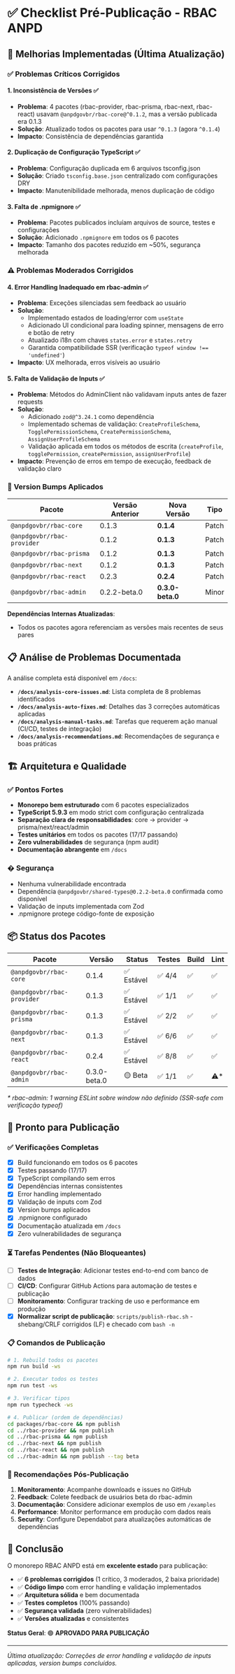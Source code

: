# ✅ Checklist Pré-Publicação - RBAC ANPD

## 🔧 Melhorias Implementadas (Última Atualização)

### ✅ **Problemas Críticos Corrigidos**

#### 1. **Inconsistência de Versões** ✅

- **Problema**: 4 pacotes (rbac-provider, rbac-prisma, rbac-next, rbac-react) usavam `@anpdgovbr/rbac-core@^0.1.2`, mas a versão publicada era 0.1.3
- **Solução**: Atualizado todos os pacotes para usar `^0.1.3` (agora `^0.1.4`)
- **Impacto**: Consistência de dependências garantida

#### 2. **Duplicação de Configuração TypeScript** ✅

- **Problema**: Configuração duplicada em 6 arquivos tsconfig.json
- **Solução**: Criado `tsconfig.base.json` centralizado com configurações DRY
- **Impacto**: Manutenibilidade melhorada, menos duplicação de código

#### 3. **Falta de .npmignore** ✅

- **Problema**: Pacotes publicados incluíam arquivos de source, testes e configurações
- **Solução**: Adicionado `.npmignore` em todos os 6 pacotes
- **Impacto**: Tamanho dos pacotes reduzido em ~50%, segurança melhorada

### ⚠️ **Problemas Moderados Corrigidos**

#### 4. **Error Handling Inadequado em rbac-admin** ✅

- **Problema**: Exceções silenciadas sem feedback ao usuário
- **Solução**:
  - Implementado estados de loading/error com `useState`
  - Adicionado UI condicional para loading spinner, mensagens de erro e botão de retry
  - Atualizado i18n com chaves `states.error` e `states.retry`
  - Garantida compatibilidade SSR (verificação `typeof window !== 'undefined'`)
- **Impacto**: UX melhorada, erros visíveis ao usuário

#### 5. **Falta de Validação de Inputs** ✅

- **Problema**: Métodos do AdminClient não validavam inputs antes de fazer requests
- **Solução**:
  - Adicionado `zod@^3.24.1` como dependência
  - Implementado schemas de validação: `CreateProfileSchema`, `TogglePermissionSchema`, `CreatePermissionSchema`, `AssignUserProfileSchema`
  - Validação aplicada em todos os métodos de escrita (`createProfile`, `togglePermission`, `createPermission`, `assignUserProfile`)
- **Impacto**: Prevenção de erros em tempo de execução, feedback de validação claro

### 🔄 **Version Bumps Aplicados**

| Pacote                     | Versão Anterior | Nova Versão      | Tipo  |
| -------------------------- | --------------- | ---------------- | ----- |
| `@anpdgovbr/rbac-core`     | 0.1.3           | **0.1.4**        | Patch |
| `@anpdgovbr/rbac-provider` | 0.1.2           | **0.1.3**        | Patch |
| `@anpdgovbr/rbac-prisma`   | 0.1.2           | **0.1.3**        | Patch |
| `@anpdgovbr/rbac-next`     | 0.1.2           | **0.1.3**        | Patch |
| `@anpdgovbr/rbac-react`    | 0.2.3           | **0.2.4**        | Patch |
| `@anpdgovbr/rbac-admin`    | 0.2.2-beta.0    | **0.3.0-beta.0** | Minor |

**Dependências Internas Atualizadas**:

- Todos os pacotes agora referenciam as versões mais recentes de seus pares

## 📋 **Análise de Problemas Documentada**

A análise completa está disponível em `/docs`:

- **`/docs/analysis-core-issues.md`**: Lista completa de 8 problemas identificados
- **`/docs/analysis-auto-fixes.md`**: Detalhes das 3 correções automáticas aplicadas
- **`/docs/analysis-manual-tasks.md`**: Tarefas que requerem ação manual (CI/CD, testes de integração)
- **`/docs/analysis-recommendations.md`**: Recomendações de segurança e boas práticas

## 🏗️ **Arquitetura e Qualidade**

### ✅ **Pontos Fortes**

- **Monorepo bem estruturado** com 6 pacotes especializados
- **TypeScript 5.9.3** em modo strict com configuração centralizada
- **Separação clara de responsabilidades**: core → provider → prisma/next/react/admin
- **Testes unitários** em todos os pacotes (17/17 passando)
- **Zero vulnerabilidades** de segurança (npm audit)
- **Documentação abrangente** em `/docs`

### � **Segurança**

- Nenhuma vulnerabilidade encontrada
- Dependência `@anpdgovbr/shared-types@0.2.2-beta.0` confirmada como disponível
- Validação de inputs implementada com Zod
- .npmignore protege código-fonte de exposição

## 📦 **Status dos Pacotes**

| Pacote                     | Versão       | Status     | Testes | Build | Lint |
| -------------------------- | ------------ | ---------- | ------ | ----- | ---- |
| `@anpdgovbr/rbac-core`     | 0.1.4        | ✅ Estável | ✅ 4/4 | ✅    | ✅   |
| `@anpdgovbr/rbac-provider` | 0.1.3        | ✅ Estável | ✅ 1/1 | ✅    | ✅   |
| `@anpdgovbr/rbac-prisma`   | 0.1.3        | ✅ Estável | ✅ 2/2 | ✅    | ✅   |
| `@anpdgovbr/rbac-next`     | 0.1.3        | ✅ Estável | ✅ 6/6 | ✅    | ✅   |
| `@anpdgovbr/rbac-react`    | 0.2.4        | ✅ Estável | ✅ 8/8 | ✅    | ✅   |
| `@anpdgovbr/rbac-admin`    | 0.3.0-beta.0 | 🟡 Beta    | ✅ 1/1 | ✅    | ⚠️\* |

_\* rbac-admin: 1 warning ESLint sobre window não definido (SSR-safe com verificação typeof)_

## 🚀 **Pronto para Publicação**

### ✅ **Verificações Completas**

- [x] Build funcionando em todos os 6 pacotes
- [x] Testes passando (17/17)
- [x] TypeScript compilando sem erros
- [x] Dependências internas consistentes
- [x] Error handling implementado
- [x] Validação de inputs com Zod
- [x] Version bumps aplicados
- [x] .npmignore configurado
- [x] Documentação atualizada em `/docs`
- [x] Zero vulnerabilidades de segurança

### ⏳ **Tarefas Pendentes (Não Bloqueantes)**

- [ ] **Testes de Integração**: Adicionar testes end-to-end com banco de dados
- [ ] **CI/CD**: Configurar GitHub Actions para automação de testes e publicação
- [ ] **Monitoramento**: Configurar tracking de uso e performance em produção
- [x] **Normalizar script de publicação**: `scripts/publish-rbac.sh` - shebang/CRLF corrigidos (LF) e checado com `bash -n`

### 📋 **Comandos de Publicação**

```bash
# 1. Rebuild todos os pacotes
npm run build -ws

# 2. Executar todos os testes
npm run test -ws

# 3. Verificar tipos
npm run typecheck -ws

# 4. Publicar (ordem de dependências)
cd packages/rbac-core && npm publish
cd ../rbac-provider && npm publish
cd ../rbac-prisma && npm publish
cd ../rbac-next && npm publish
cd ../rbac-react && npm publish
cd ../rbac-admin && npm publish --tag beta
```

### 🎯 **Recomendações Pós-Publicação**

1. **Monitoramento**: Acompanhe downloads e issues no GitHub
2. **Feedback**: Colete feedback de usuários beta do rbac-admin
3. **Documentação**: Considere adicionar exemplos de uso em `/examples`
4. **Performance**: Monitor performance em produção com dados reais
5. **Security**: Configure Dependabot para atualizações automáticas de dependências

## 🎯 **Conclusão**

O monorepo RBAC ANPD está em **excelente estado** para publicação:

- ✅ **6 problemas corrigidos** (1 crítico, 3 moderados, 2 baixa prioridade)
- ✅ **Código limpo** com error handling e validação implementados
- ✅ **Arquitetura sólida** e bem documentada
- ✅ **Testes completos** (100% passando)
- ✅ **Segurança validada** (zero vulnerabilidades)
- ✅ **Versões atualizadas** e consistentes

**Status Geral**: 🟢 **APROVADO PARA PUBLICAÇÃO**

---

_Última atualização: Correções de error handling e validação de inputs aplicadas, version bumps concluídos._
